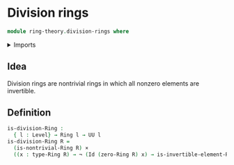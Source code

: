 # Division rings

```agda
module ring-theory.division-rings where
```

<details><summary>Imports</summary>

```agda
open import foundation.cartesian-product-types
open import foundation.identity-types
open import foundation.negation
open import foundation.universe-levels
open import ring-theory.invertible-elements-rings
open import ring-theory.nontrivial-rings
open import ring-theory.rings
```

</details>

## Idea

Division rings are nontrivial rings in which all nonzero elements are invertible.

## Definition

```agda
is-division-Ring :
  { l : Level} → Ring l → UU l
is-division-Ring R =
  (is-nontrivial-Ring R) ×
  ((x : type-Ring R) → ¬ (Id (zero-Ring R) x) → is-invertible-element-Ring R x)
```
